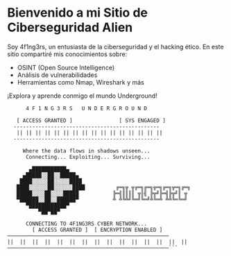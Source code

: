 # Bienvenido a mi Sitio de Ciberseguridad Alien
Soy 4f1ng3rs, un entusiasta de la ciberseguridad y el hacking ético. En este sitio compartiré mis conocimientos sobre:

- OSINT (Open Source Intelligence)
- Análisis de vulnerabilidades
- Herramientas como Nmap, Wireshark y más

¡Explora y aprende conmigo el mundo Underground!
             
       
          4 F 1 N G 3 R S   U N D E R G R O U N D  

       [ ACCESS GRANTED ]               [ SYS ENGAGED ]
      -----------------------------------------------
       || || || || || || || || || || || || || || || ||
      -----------------------------------------------

         Where the data flows in shadows unseen...
          Connecting... Exploiting... Surviving...
```
       ▄███████████▄
     ▄█████░░██░░█████▄
    ████░░░░░██░░░░░████
   ████░░░░░░██░░░░░░████          ╔═╗╦ ╦╔═╗╔═╗╦═╗╔═╗╦═╗╔═╗
   █████░░░░██░░░░█████           ╠═╣║║║║ ╦║╣ ╠╦╝╠═╣╠╦╝║ ╦
   ▀██████░░██░░██████▀           ╩ ╩╚╩╝╚═╝╚═╝╩╚═╩ ╩╩╚═╚═╝
      ▀████████████▀
          ▀██▀██▀

      CONNECTING TO 4F1NG3RS CYBER NETWORK...
        [ ACCESS GRANTED ]  [ ENCRYPTION ENABLED ]
────────────────────────────────────────────────────
||  ||  ||  ||  ||  ||  ||  ||  ||  ||  ||  ||  ||  ||  ||  
────────────────────────────────────────────────────```

